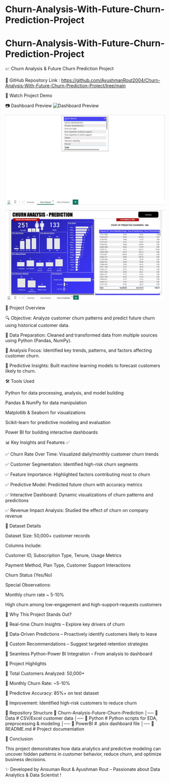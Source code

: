 # Churn-Analysis-With-Future-Churn-Prediction-Project
# Churn-Analysis-With-Future-Churn-Prediction-Project
📈 Churn Analysis & Future Churn Prediction Project

📌 GitHub Repository Link : https://github.com/AyushmanRout2004/Churn-Analysis-With-Future-Churn-Prediction-Project/tree/main

🎥 Watch Project Demo

📷 Dashboard Preview
![Dashboard Preview]()

![Dashboard Preview](https://github.com/AnsumanRout2004/Churn-Analysis-With-Future-Churn-Prediction-Project/blob/main/IMG-20250904-WA0009%5B1%5D.png)

![Dashboard Preview](https://github.com/AnsumanRout2004/Churn-Analysis-With-Future-Churn-Prediction-Project/blob/main/IMG-20250904-WA0008%5B1%5D.png)


📌 Project Overview

🔍 Objective: Analyze customer churn patterns and predict future churn using historical customer data.

🧹 Data Preparation: Cleaned and transformed data from multiple sources using Python (Pandas, NumPy).

🧠 Analysis Focus: Identified key trends, patterns, and factors affecting customer churn.

🚀 Predictive Insights: Built machine learning models to forecast customers likely to churn.

🛠️ Tools Used

Python for data processing, analysis, and model building

Pandas & NumPy for data manipulation

Matplotlib & Seaborn for visualizations

Scikit-learn for predictive modeling and evaluation

Power BI for building interactive dashboards

📊 Key Insights and Features ✅

✅ Churn Rate Over Time: Visualized daily/monthly customer churn trends

✅ Customer Segmentation: Identified high-risk churn segments

✅ Feature Importance: Highlighted factors contributing most to churn

✅ Predictive Model: Predicted future churn with accuracy metrics

✅ Interactive Dashboard: Dynamic visualizations of churn patterns and predictions

✅ Revenue Impact Analysis: Studied the effect of churn on company revenue

📂 Dataset Details

Dataset Size: 50,000+ customer records

Columns Include:

Customer ID, Subscription Type, Tenure, Usage Metrics

Payment Method, Plan Type, Customer Support Interactions

Churn Status (Yes/No)

Special Observations:

Monthly churn rate ~ 5-10%

High churn among low-engagement and high-support-requests customers

🚀 Why This Project Stands Out?

🔹 Real-time Churn Insights – Explore key drivers of churn

🔹 Data-Driven Predictions – Proactively identify customers likely to leave

🔹 Custom Recommendations – Suggest targeted retention strategies

🔹 Seamless Python-Power BI Integration – From analysis to dashboard

🌟 Project Highlights

📌 Total Customers Analyzed: 50,000+

📌 Monthly Churn Rate: ~5-10%

📌 Predictive Accuracy: 85%+ on test dataset

📌 Improvement: Identified high-risk customers to reduce churn

📁 Repository Structure
📂 Churn-Analysis-Future-Churn-Prediction
│── 📁 Data          # CSV/Excel customer data
│── 📁 Python        # Python scripts for EDA, preprocessing & modeling
│── 📁 PowerBI       # .pbix dashboard file
│── 📄 README.md     # Project documentation

🏁 Conclusion

This project demonstrates how data analytics and predictive modeling can uncover hidden patterns in customer behavior, reduce churn, and optimize business decisions.

✨ Developed by Ansuman Rout & Ayushman Rout – Passionate about Data Analytics & Data Scientist !

